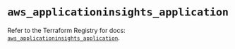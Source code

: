 # `aws_applicationinsights_application`

Refer to the Terraform Registry for docs: [`aws_applicationinsights_application`](https://registry.terraform.io/providers/hashicorp/aws/5.98.0/docs/resources/applicationinsights_application).
